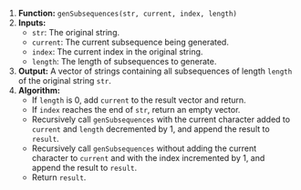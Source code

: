 1. **Function:** `genSubsequences(str, current, index, length)`
2. **Inputs:**
   - `str`: The original string.
   - `current`: The current subsequence being generated.
   - `index`: The current index in the original string.
   - `length`: The length of subsequences to generate.
3. **Output:** A vector of strings containing all subsequences of length `length` of the original string `str`.
4. **Algorithm:**
   - If `length` is 0, add `current` to the result vector and return.
   - If `index` reaches the end of `str`, return an empty vector.
   - Recursively call `genSubsequences` with the current character added to `current` and `length` decremented by 1, and append the result to `result`.
   - Recursively call `genSubsequences` without adding the current character to `current` and with the index incremented by 1, and append the result to `result`.
   - Return `result`.
